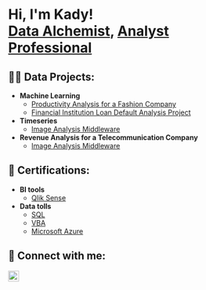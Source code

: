 <h1>Hi, I'm Kady! <br/><a href="https://github.com/qidizhengkady">Data Alchemist</a>, <a href="https://www.linkedin.com/in/qidizheng/"> Analyst Professional </a>

<h2>👨‍💻 Data Projects:</h2>

- <b>Machine Learning</b>
  - [Productivity Analysis for a Fashion Company](https://github.com/qidizhengkady/Machine-Learning-Project/tree/51034f7f21bf453c0cc820e807c061a42f097452)
  - [Financial Institution Loan Default Analysis Project](https://github.com/qidizhengkady/Machine-Learning-Project/tree/51034f7f21bf453c0cc820e807c061a42f097452)
- <b>Timeseries</b>
  - [Image Analysis Middleware](https://github.com/joshmadakor1/4chan-Image-Analysis-Middleware-C964) 
- <b>Revenue Analysis for a Telecommunication Company</b>
  - [Image Analysis Middleware](https://github.com/joshmadakor1/4chan-Image-Analysis-Middleware-C964) 

<!--
- <b>C# (.NET Desktop Applications)</b>
  - [Ransomware Proof of Concept (Encrypter)](https://github.com/joshmadakor1/EncrypterPOC)
  - [Ransomware Proof of Concept (Decrypter)](https://github.com/joshmadakor1/DecrypterPOC)
  - [Keylogger with Email Capability](https://github.com/joshmadakor1/Key-Logger-With-Email)
- <b>Python</b>
  - [Package Delivery Application (Datastructures and Algorithms Demo)](https://github.com/joshmadakor1/Package-Delivery-Pathfinding-Algorithm)
-->
<h2> 📖 Certifications:</h2>
  
- <b>BI tools</b>
  - [Qlik Sense](https://www.linkedin.com/learning/certificates/359b3e574da3e4d425e00ea3a26ee785120ea1d39eb1d7ea122e7c982ae76b82?u=67856482)
- <b>Data tolls</b>
  - [SQL](https://www.datacamp.com/statement-of-accomplishment/course/accf8325e2acda711a98f51ceaae6288b77dbf77?raw=1)
  - [VBA](https://www.linkedin.com/learning/certificates/f7248e1b1c4999ae6ed34b4d9fe6b9467346443533954ce6be17f60fa558ff82?u=67856482)
  - [Microsoft Azure](https://www.linkedin.com/learning/certificates/3fcef4a07fdd8f7d9eec3e1861190e65ca098f3d265f98b0292f32d3a4f18025?u=67856482)
  
<h2> 🤳 Connect with me:</h2>

[<img align="left" alt="QidiZheng | LinkedIn" width="22px" src="https://cdn.jsdelivr.net/npm/simple-icons@v3/icons/linkedin.svg" />][linkedin]
  
[linkedin]: https://linkedin.com/in/qidizheng/

<!--
**joshmadakor1/joshmadakor1** is a ✨ _special_ ✨ repository because its `README.md` (this file) appears on your GitHub profile.

Here are some ideas to get you started:

- 🔭 I’m currently working on ...
- 🌱 I’m currently learning ...
- 👯 I’m looking to collaborate on ...
- 🤔 I’m looking for help with ...
- 💬 Ask me about ...
- 📫 How to reach me: ...
- 😄 Pronouns: ...
- ⚡ Fun fact: ...
-->
